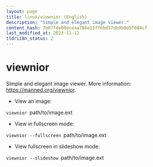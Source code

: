 ```yaml
---
layout: page
title: linux/viewnior (English)
description: "Simple and elegant image viewer."
content_hash: 7b07fde00eceaa786e15ff6bd57db9b0d5f084cf
last_modified_at: 2023-11-12
tldri18n_status: 2
---
```

# viewnior

Simple and elegant image viewer.
More information: <https://manned.org/viewnior>.

- View an image:

`viewnior `<span class="tldr-var badge badge-pill bg-dark-lm bg-white-dm text-white-lm text-dark-dm font-weight-bold">path/to/image.ext</span>

- View in fullscreen mode:

`viewnior --fullscreen `<span class="tldr-var badge badge-pill bg-dark-lm bg-white-dm text-white-lm text-dark-dm font-weight-bold">path/to/image.ext</span>

- View fullscreen in slideshow mode:

`viewnior --slideshow `<span class="tldr-var badge badge-pill bg-dark-lm bg-white-dm text-white-lm text-dark-dm font-weight-bold">path/to/image.ext</span>
